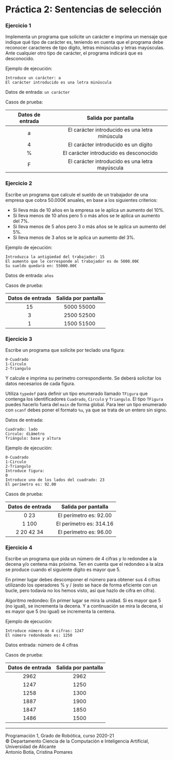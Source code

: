 # Práctica 2: Sentencias de selección

### Ejercicio 1 ###

Implementa un programa que solicite un carácter e imprima un mensaje que indique qué tipo de carácter es, teniendo en cuenta que el programa debe reconocer caracteres de tipo dígito, letras minúsculas y letras mayúsculas. Ante cualquier otro tipo de carácter, el programa indicará que es desconocido.

Ejemplo de ejecución:

~~~text
Introduce un carácter: a
El carácter introducido es una letra minúscula
~~~

Datos de entrada: `un carácter`

Casos de prueba:

| Datos de entrada | Salida por pantalla |      
|:----------------:|:-------------------:|
| a                | El carácter introducido es una letra minúscula |
| 4                | El carácter introducido es un dígito          |   
| %                | El carácter introducido es desconocido     |   
| F                | El carácter introducido es una letra mayúscula |

### Ejercicio 2 ###

Escribe un programa que calcule el sueldo de un trabajador de una empresa que cobra 50.000€ anuales, en base a los siguientes criterios:

- Si lleva más de 10 años en la empresa se le aplica un aumento del 10%.
- Si lleva menos de 10 años pero 5 o más años se le aplica un aumento del 7%.
- Si lleva menos de 5 años pero 3 o más años se le aplica un aumento del 5%.
- Si lleva menos de 3 años se le aplica un aumento del 3%.

Ejemplo de ejecución:

~~~text
Introduzca la antigüedad del trabajador: 15
El aumento que le corresponde al trabajador es de 5000.00€
Su sueldo quedará en: 55000.00€
~~~

Datos de entrada: `años`

Casos de prueba:

| Datos de entrada | Salida por pantalla |      
|:----------------:|:-------------------:|
|  15              |  5000 55000  |
|  3               |  2500 52500  |
|  1               |  1500 51500   |


### Ejercicio 3 ###

Escribe un programa que solicite por teclado una figura:

~~~text
0-Cuadrado
1-Circulo
2-Triangulo
~~~

Y calcule e imprima su perímetro correspondiente. Se deberá solicitar los datos necesarios de cada figura. 

Utiliza `typedef` para definir un tipo enumerado llamado `TFigura` que contenga los identificadores `Cuadrado`, `Circulo` y `Triangulo`. El tipo `TFigura` puedes hacerlo fuera del `main` de forma global. Para leer un tipo enumerado con `scanf` debes poner el formato `%u`, ya que se trata de un entero sin signo.

Datos de entrada:

~~~text
Cuadrado: lado
Circulo: diámetro
Triángulo: base y altura 
~~~

Ejemplo de ejecución:

~~~text
0-Cuadrado
1-Circulo
2-Triangulo
Introduce figura:
0
Introduce uno de los lados del cuadrado: 23
El perímetro es: 92.00
~~~

Casos de prueba:

| Datos de entrada | Salida por pantalla |      
|:----------------:|:-------------------:|
| 0 23             | El perímetro es: 92.00  |
| 1 100            | El perímetro es: 314.16 |
| 2 20 42 34       | El perímetro es: 96.00  |


### Ejercicio 4 ###

Escribe un programa que pida un número de 4 cifras y lo redondee a la decena y/o centena más próxima. Ten en cuenta que el redondeo a la alza se produce cuando el siguiente dígito es mayor que 5.

En primer lugar debes descomponer el número para obtener sus 4 cifras utilizando los operadores % y / (esto se hace de forma eficiente con un bucle, pero todavía no los hemos visto, así que hazlo de cifra en cifra). 

Algoritmo redondeo: En primer lugar se mira la unidad. Si es mayor que 5 (no igual), se incrementa la decena. Y a continuación se mira la decena, si es mayor que 5 (no igual) se incrementa la centena.

Ejemplo de ejecución:

~~~text
Introduce número de 4 cifras: 1247
El número redondeado es: 1250
~~~

Datos entrada: número de 4 cifras

Casos de prueba:

| Datos de entrada | Salida por pantalla |      
|:----------------:|:-------------------:|
| 2962             | 2962  |
| 1247            | 1250 |
| 1258       | 1300  |
| 1887       | 1900 |
| 1847       | 1850 |
| 1486       | 1500 |

----

Programación 1, Grado de Robótica, curso 2020-21  
© Departamento Ciencia de la Computación e Inteligencia Artificial, Universidad de Alicante  
Antonio Botía, Cristina Pomares
